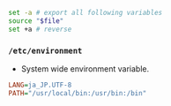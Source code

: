 ```bash
set -a # export all following variables
source "$file"
set +a # reverse
```


### `/etc/environment`

* System wide environment variable. 

```ini
LANG=ja_JP.UTF-8
PATH="/usr/local/bin:/usr/bin:/bin"
```
